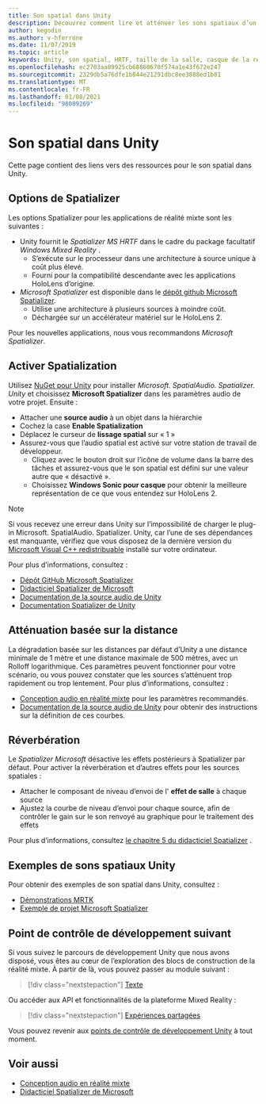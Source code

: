 ```yaml
---
title: Son spatial dans Unity
description: Découvrez comment lire et atténuer les sons spatiaux d’un point 3D spécifique dans votre scène Unity avec des exemples.
author: kegodin
ms.author: v-hferrone
ms.date: 11/07/2019
ms.topic: article
keywords: Unity, son spatial, HRTF, taille de la salle, casque de la réalité mixte, casque Windows Mixed realisation, casque de la réalité virtuelle, MRTK, boîte à outils de la réalité mixte, Spatializer, réverbération
ms.openlocfilehash: ec2703aa89925cb68860670f574a1e43f672e247
ms.sourcegitcommit: 2329db5a76dfe1b844e21291dbc8ee3888ed1b81
ms.translationtype: MT
ms.contentlocale: fr-FR
ms.lasthandoff: 01/08/2021
ms.locfileid: "98009269"
---
```

# <a name="spatial-sound-in-unity"></a>Son spatial dans Unity

Cette page contient des liens vers des ressources pour le son spatial dans Unity.

## <a name="spatializer-options"></a>Options de Spatializer

Les options Spatializer pour les applications de réalité mixte sont les suivantes :
* Unity fournit le *Spatializer MS HRTF* dans le cadre du package facultatif *Windows Mixed Reality* .
  * S’exécute sur le processeur dans une architecture à source unique à coût plus élevé.
  * Fourni pour la compatibilité descendante avec les applications HoloLens d’origine.
* *Microsoft Spatializer* est disponible dans le [dépôt github Microsoft Spatializer](https://github.com/microsoft/spatialaudio-unity).
  * Utilise une architecture à plusieurs sources à moindre coût.
  * Déchargée sur un accélérateur matériel sur le HoloLens 2. 

Pour les nouvelles applications, nous vous recommandons *Microsoft Spatializer*.

## <a name="enable-spatialization"></a>Activer Spatialization

Utilisez [NuGet pour Unity](https://github.com/GlitchEnzo/NuGetForUnity/releases/latest) pour installer _Microsoft. SpatialAudio. Spatializer. Unity_ et choisissez **Microsoft Spatializer** dans les paramètres audio de votre projet. Ensuite :
* Attacher une **source audio** à un objet dans la hiérarchie
* Cochez la case **Enable Spatialization**
* Déplacez le curseur de **lissage spatial** sur « 1 »
* Assurez-vous que l’audio spatial est activé sur votre station de travail de développeur. 
    * Cliquez avec le bouton droit sur l’icône de volume dans la barre des tâches et assurez-vous que le son spatial est défini sur une valeur autre que « désactivé ». 
    * Choisissez **Windows Sonic pour casque** pour obtenir la meilleure représentation de ce que vous entendez sur HoloLens 2.

>[!NOTE]
>Si vous recevez une erreur dans Unity sur l’impossibilité de charger le plug-in Microsoft. SpatialAudio. Spatializer. Unity, car l’une de ses dépendances est manquante, vérifiez que vous disposez de la dernière version du [Microsoft Visual C++ redistribuable](https://support.microsoft.com/en-us/help/2977003/the-latest-supported-visual-c-downloads) installé sur votre ordinateur.

Pour plus d’informations, consultez :
* [Dépôt GitHub Microsoft Spatializer](https://github.com/microsoft/spatialaudio-unity)
* [Didacticiel Spatializer de Microsoft](tutorials/unity-spatial-audio-ch1.md)
* [Documentation de la source audio de Unity](https://docs.unity3d.com/2019.3/Documentation/Manual/class-AudioSource.html)
* [Documentation Spatializer de Unity](https://docs.unity3d.com/Manual/VRAudioSpatializer.html)

## <a name="distance-based-attenuation"></a>Atténuation basée sur la distance

La dégradation basée sur les distances par défaut d’Unity a une distance minimale de 1 mètre et une distance maximale de 500 mètres, avec un Rolloff logarithmique. Ces paramètres peuvent fonctionner pour votre scénario, ou vous pouvez constater que les sources s’atténuent trop rapidement ou trop lentement. Pour plus d’informations, consultez :
* [Conception audio en réalité mixte](../../design/spatial-sound-design.md) pour les paramètres recommandés.
* [Documentation de la source audio de Unity](https://docs.unity3d.com/2019.3/Documentation/Manual/class-AudioSource.html) pour obtenir des instructions sur la définition de ces courbes.

## <a name="reverb"></a>Réverbération

Le _Spatializer Microsoft_ désactive les effets postérieurs à Spatializer par défaut. Pour activer la réverbération et d’autres effets pour les sources spatiales :
* Attacher le composant de niveau d’envoi de l' **effet de salle** à chaque source
* Ajustez la courbe de niveau d’envoi pour chaque source, afin de contrôler le gain sur le son renvoyé au graphique pour le traitement des effets

Pour plus d’informations, consultez [le chapitre 5 du didacticiel Spatializer](tutorials/unity-spatial-audio-ch5.md) .

## <a name="unity-spatial-sound-examples"></a>Exemples de sons spatiaux Unity

Pour obtenir des exemples de son spatial dans Unity, consultez :
* [Démonstrations MRTK](https://github.com/microsoft/MixedRealityToolkit-Unity/tree/mrtk_release/Assets/MixedRealityToolkit.Examples/Demos/Audio)
* [Exemple de projet Microsoft Spatializer](https://github.com/microsoft/spatialaudio-unity/tree/master/Samples/MicrosoftSpatializerSample)

## <a name="next-development-checkpoint"></a>Point de contrôle de développement suivant

Si vous suivez le parcours de développement Unity que nous avons disposé, vous êtes au cœur de l’exploration des blocs de construction de la réalité mixte. À partir de là, vous pouvez passer au module suivant :

> [!div class="nextstepaction"]
> [Texte](text-in-unity.md)

Ou accéder aux API et fonctionnalités de la plateforme Mixed Reality :

> [!div class="nextstepaction"]
> [Expériences partagées](shared-experiences-in-unity.md)

Vous pouvez revenir aux [points de contrôle de développement Unity](unity-development-overview.md#2-core-building-blocks) à tout moment.

## <a name="see-also"></a>Voir aussi

* [Conception audio en réalité mixte](../../design/spatial-sound-design.md)
* [Didacticiel Spatializer de Microsoft](tutorials/unity-spatial-audio-ch1.md)
